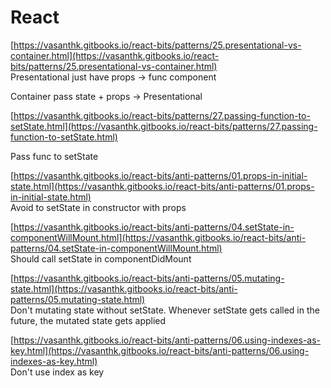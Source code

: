 # React

[https://vasanthk.gitbooks.io/react-bits/patterns/25.presentational-vs-container.html](https://vasanthk.gitbooks.io/react-bits/patterns/25.presentational-vs-container.html)  
Presentational just have props -&gt; func component

Container pass state + props -&gt; Presentational



[https://vasanthk.gitbooks.io/react-bits/patterns/27.passing-function-to-setState.html](https://vasanthk.gitbooks.io/react-bits/patterns/27.passing-function-to-setState.html)

Pass func to setState



[https://vasanthk.gitbooks.io/react-bits/anti-patterns/01.props-in-initial-state.html](https://vasanthk.gitbooks.io/react-bits/anti-patterns/01.props-in-initial-state.html)  
Avoid to setState in constructor with props  
  
[https://vasanthk.gitbooks.io/react-bits/anti-patterns/04.setState-in-componentWillMount.html](https://vasanthk.gitbooks.io/react-bits/anti-patterns/04.setState-in-componentWillMount.html)  
Should call setState in componentDidMount  
  
[https://vasanthk.gitbooks.io/react-bits/anti-patterns/05.mutating-state.html](https://vasanthk.gitbooks.io/react-bits/anti-patterns/05.mutating-state.html)  
Don't mutating state without setState. Whenever setState gets called in the future, the mutated state gets applied



[https://vasanthk.gitbooks.io/react-bits/anti-patterns/06.using-indexes-as-key.html](https://vasanthk.gitbooks.io/react-bits/anti-patterns/06.using-indexes-as-key.html)  
Don't use index as key

